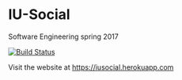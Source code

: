 # IU-Social
Software Engineering spring 2017 

[![Build Status](https://travis-ci.org/travis-ci/travis-web.svg?branch=master)](https://travis-ci.org/travis-ci/travis-web)

Visit the website at https://iusocial.herokuapp.com

